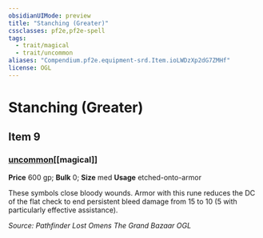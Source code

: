 ```yaml
---
obsidianUIMode: preview
title: "Stanching (Greater)"
cssclasses: pf2e,pf2e-spell
tags:
  - trait/magical
  - trait/uncommon
aliases: "Compendium.pf2e.equipment-srd.Item.ioLWDzXp2dG7ZMHf"
license: OGL
---
```

# Stanching (Greater)
## Item 9
### [uncommon](uncommon "Uncommon Rarity Trait")[[magical]]


**Price** 600 gp; 
**Bulk** 0; **Size** med
**Usage** etched-onto-armor

These symbols close bloody wounds. Armor with this rune reduces the DC of the flat check to end persistent bleed damage from 15 to 10 (5 with particularly effective assistance).

*Source: Pathfinder Lost Omens The Grand Bazaar*
*OGL*